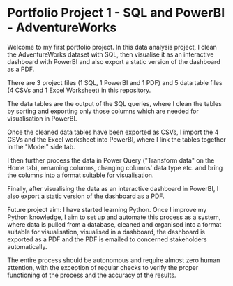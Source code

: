# Portfolio Project 1 - SQL and PowerBI - AdventureWorks

Welcome to my first portfolio project. In this data analysis project, I clean the AdventureWorks dataset with SQL, then visualise it as an interactive dashboard with PowerBI and also export a static version of the dashboard as a PDF.

There are 3 project files (1 SQL, 1 PowerBI and 1 PDF) and 5 data table files (4 CSVs and 1 Excel Worksheet) in this repository.

The data tables are the output of the SQL queries, where I clean the tables by sorting and exporting only those columns which are needed for visualisation in PowerBI.

Once the cleaned data tables have been exported as CSVs, I import the 4 CSVs and the Excel worksheet into PowerBI, where I link the tables together in the "Model" side tab.

I then further process the data in Power Query ("Transform data" on the Home tab), renaming columns, changing columns' data type etc. and bring the columns into a format suitable for visualisation.

Finally, after visualising the data as an interactive dashboard in PowerBI, I also export a static version of the dashboard as a PDF.

Future project aim:
I have started learning Python. Once I improve my Python knowledge, I aim to set up and automate this process as a system, where data is pulled from a database, cleaned and organised into a format suitable for visualisation, visualised in a dashboard, the dashboard is exported as a PDF and the PDF is emailed to concerned stakeholders automatically.

The entire process should be autonomous and require almost zero human attention, with the exception of regular checks to verify the proper functioning of the process and the accuracy of the results.
